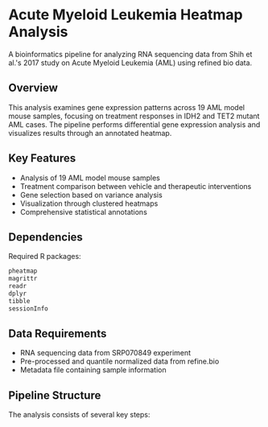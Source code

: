 # Acute Myeloid Leukemia Heatmap Analysis

A bioinformatics pipeline for analyzing RNA sequencing data from Shih et al.'s 2017 study on Acute Myeloid Leukemia (AML) using refined bio data.

## Overview

This analysis examines gene expression patterns across 19 AML model mouse samples, focusing on treatment responses in IDH2 and TET2 mutant AML cases. The pipeline performs differential gene expression analysis and visualizes results through an annotated heatmap.

## Key Features

* Analysis of 19 AML model mouse samples
* Treatment comparison between vehicle and therapeutic interventions
* Gene selection based on variance analysis
* Visualization through clustered heatmaps
* Comprehensive statistical annotations

## Dependencies

Required R packages:
```r
pheatmap
magrittr
readr
dplyr
tibble
sessionInfo
```

## Data Requirements

* RNA sequencing data from SRP070849 experiment
* Pre-processed and quantile normalized data from refine.bio
* Metadata file containing sample information

## Pipeline Structure

The analysis consists of several key steps:
